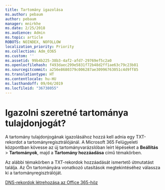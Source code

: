 ```yaml
---
title: Tartomány igazolása
ms.author: pebaum
author: pebaum
manager: mnirkhe
ms.date: 2/25/2018
ms.audience: Admin
ms.topic: article
ROBOTS: NOINDEX, NOFOLLOW
localization_priority: Priority
ms.collection: Adm_O365
ms.custom: ''
ms.assetid: 99b4b225-38b3-4af2-afd7-29769ef5c2a0
ms.openlocfilehash: f493daec299e5831f72b48d2ff1ae63c79c23b81
ms.sourcegitcommit: a256e8680379c006287ae30996763051c4d9ff85
ms.translationtype: HT
ms.contentlocale: hu-HU
ms.lasthandoff: 09/04/2019
ms.locfileid: "36738055"
---
```

# <a name="trying-to-verify-your-domain"></a>Igazolni szeretné tartománya tulajdonjogát?

A tartomány tulajdonjogának igazolásához hozzá kell adnia egy TXT-rekordot a tartományregisztrálójánál. A Microsoft 365 Felügyeleti központban kövesse az új tartományvarázslóban leírt lépéseket a **Beállítás** \> **Tartományok**, majd a **Tartomány hozzáadása** című témakörben. 
  
Az alábbi témakörben a TXT-rekordok hozzáadását ismertető útmutatást találja. Az Ön tartományára vonatkozó utasítások megtekintéséhez válassza ki a tartományregisztrálóját.
  
[DNS-rekordok létrehozása az Office 365-höz](https://docs.microsoft.com/office365/admin/get-help-with-domains/create-dns-records-at-any-dns-hosting-provider)
  

